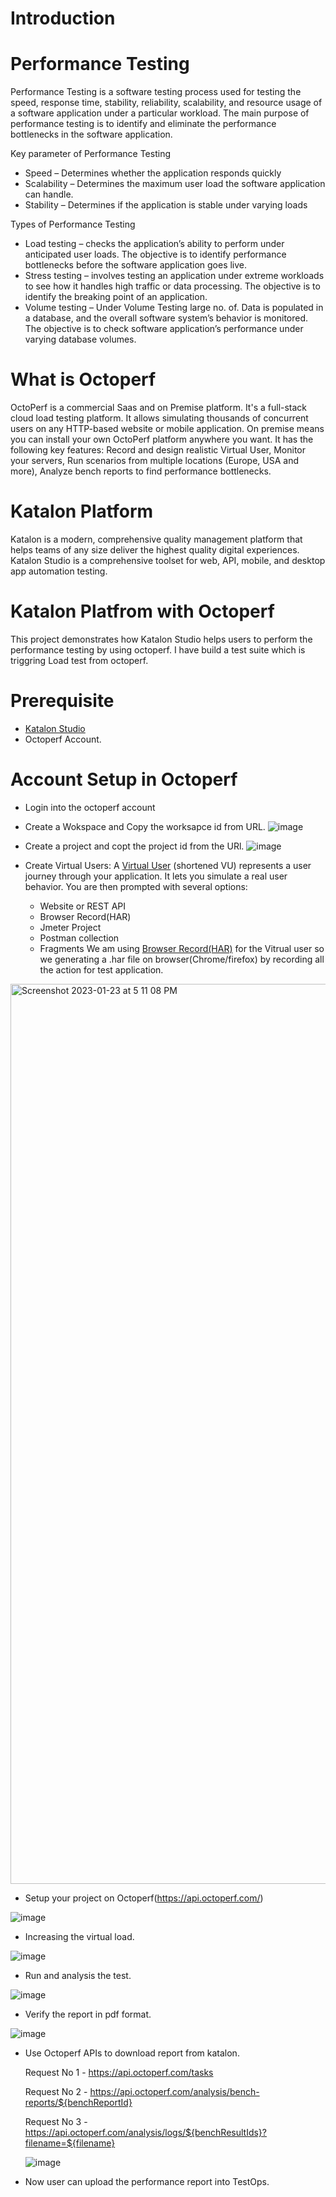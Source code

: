 
# Introduction

# Performance Testing

Performance Testing is a software testing process used for testing the speed, response time, stability, reliability, scalability, and resource usage of a software application under a particular workload. The main purpose of performance testing is to identify and eliminate the performance bottlenecks in the software application.

Key parameter of Performance Testing

* Speed – Determines whether the application responds quickly
* Scalability – Determines the maximum user load the software application can handle.
* Stability – Determines if the application is stable under varying loads

Types of Performance Testing

* Load testing – checks the application’s ability to perform under anticipated user loads. The objective is to identify performance bottlenecks before the software application goes live.
* Stress testing – involves testing an application under extreme workloads to see how it handles high traffic or data processing. The objective is to identify the breaking point of an application.
* Volume testing – Under Volume Testing large no. of. Data is populated in a database, and the overall software system’s behavior is monitored. The objective is to check software application’s performance under varying database volumes.


# What is Octoperf

OctoPerf is a commercial Saas and on Premise platform. It's a full-stack cloud load testing platform. It allows simulating thousands of concurrent users on any HTTP-based website or mobile application. On premise means you can install your own OctoPerf platform anywhere you want. It has the following key features:
Record and design realistic Virtual User,
Monitor your servers,
Run scenarios from multiple locations (Europe, USA and more),
Analyze bench reports to find performance bottlenecks.

# Katalon Platform

Katalon is a modern, comprehensive quality management platform that helps teams of any size deliver the highest quality digital experiences. Katalon Studio is a comprehensive toolset for web, API, mobile, and desktop app automation testing.

# Katalon Platfrom with Octoperf
This project demonstrates how Katalon Studio helps users to perform the performance testing by using octoperf. I have build a test suite which is triggring Load test from octoperf.


# Prerequisite
* [Katalon Studio][KS]
* Octoperf Account.

# Account Setup in Octoperf

* Login into the octoperf account

* Create a Wokspace and Copy the worksapce id from URL. ![image](https://user-images.githubusercontent.com/84115288/234657872-c7ee3acb-aa57-4706-bcda-33aefdf65d83.png)

* Create a project and copt the project id from the URl. ![image](https://user-images.githubusercontent.com/84115288/234658135-3ea29580-f470-43c3-b438-61f0c33ce1aa.png)

* Create Virtual Users: A [Virtual User][VU] (shortened VU) represents a user journey through your application. It lets you simulate a real user behavior.
  You are then prompted with several options:
  * Website or REST API
  * Browser Record(HAR)
  * Jmeter Project
  * Postman collection
  * Fragments
  We am using [Browser Record(HAR)][CR] for the Vitrual user so we generating a .har file on browser(Chrome/firefox) by recording all the action for test application.
<img width="1440" alt="Screenshot 2023-01-23 at 5 11 08 PM" src="https://user-images.githubusercontent.com/84115288/214031446-3ec9cad2-4881-45fb-af59-48cfb9d4c4a0.png">

* Setup your project on Octoperf(https://api.octoperf.com/)

![image](https://user-images.githubusercontent.com/84115288/214032009-071306ad-8afd-4ec1-853c-29b355eb9134.png)

* Increasing the virtual load.

![image](https://user-images.githubusercontent.com/84115288/214032175-0d116ae6-61a4-4171-ba47-94d7ddf4d8b0.png)

* Run and analysis the test.

![image](https://user-images.githubusercontent.com/84115288/214032821-102624f1-4eb1-41e9-8b60-2c4e64f34f01.png)

* Verify the report in pdf format.

![image](https://user-images.githubusercontent.com/84115288/214033013-94b92dbd-2a6a-4ae7-ad9d-87f41a4c9161.png)

* Use Octoperf APIs to download report from katalon.

  Request No 1 - https://api.octoperf.com/tasks
  
  Request No 2 - https://api.octoperf.com/analysis/bench-reports/${benchReportId}
  
  Request No 3 - https://api.octoperf.com/analysis/logs/${benchResultIds}?filename=${filename}
  
  ![image](https://user-images.githubusercontent.com/84115288/215849754-31324efd-0958-43f5-ae6c-90a40a11d58d.png)
  
* Now user can upload the performance report into TestOps.


[KS]: <https://docs.katalon.com/docs/get-started/katalon-studio-installation/install-katalon-studio-on-macoswindows#download-katalon-studio> "Katalon Studio"

[VU]: <https://api.octoperf.com/doc/design/#create-a-vu> "Virtual User"

[CR]: <https://api.octoperf.com/doc/design/create-virtual-user/record-chrome-har/> "Browser Record(HAR)"



